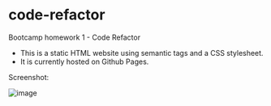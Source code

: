# code-refactor
Bootcamp homework 1 - Code Refactor
* This is a static HTML website using semantic tags and a CSS stylesheet.
* It is currently hosted on Github Pages.

Screenshot:

![image](https://user-images.githubusercontent.com/54263206/109459032-f3de9380-7a98-11eb-99ac-775f522fb9a3.png)


